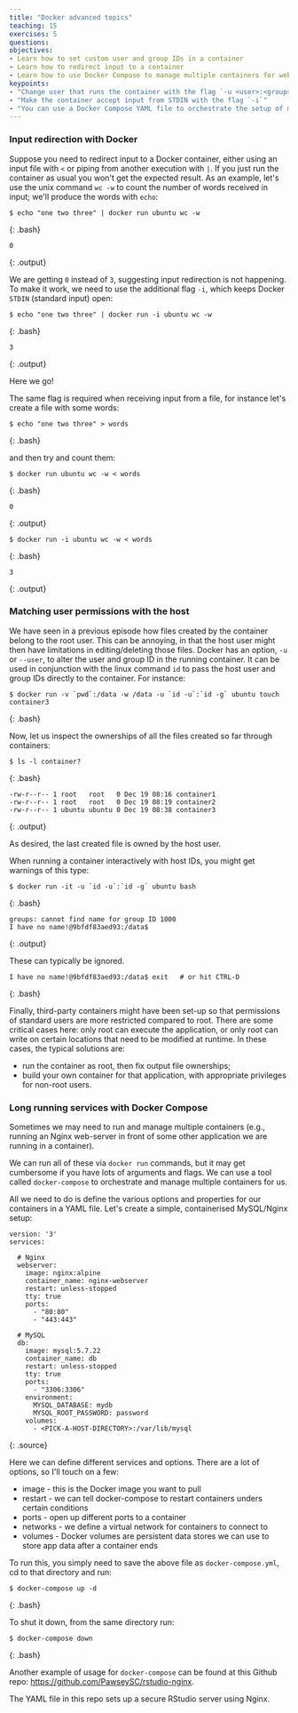 ```yaml
---
title: "Docker advanced topics"
teaching: 15
exercises: 5
questions:
objectives:
- Learn how to set custom user and group IDs in a container
- Learn how to redirect input to a container
- Learn how to use Docker Compose to manage multiple containers for web services
keypoints:
- "Change user that runs the container with the flag `-u <user>:<group>`"
- "Make the container accept input from STDIN with the flag `-i`"
- "You can use a Docker Compose YAML file to orchestrate the setup of multiple containers at once"
---
```


### Input redirection with Docker ###

Suppose you need to redirect input to a Docker container, either using an input file with `<` or piping from another execution with `|`. If you just run the container as usual you won't get the expected result. As an example, let's use the unix command `wc -w` to count the number of words received in input; we'll produce the words with `echo`:

```
$ echo "one two three" | docker run ubuntu wc -w
```
{: .bash}

```
0
```
{: .output}

We are getting `0` instead of `3`, suggesting input redirection is not happening. To make it work, we need to use the additional flag `-i`, which keeps Docker `STDIN` (standard input) open:

```
$ echo "one two three" | docker run -i ubuntu wc -w
```
{: .bash}

```
3
``` 
{: .output}

Here we go!

The same flag is required when receiving input from a file, for instance let's create a file with some words:

```
$ echo "one two three" > words
```
{: .bash}

and then try and count them:

```
$ docker run ubuntu wc -w < words
```
{: .bash}

```
0
```
{: .output}

```
$ docker run -i ubuntu wc -w < words
```
{: .bash}

```
3
```
{: .output}


### Matching user permissions with the host ###

We have seen in a previous episode how files created by the container belong to the root user. This can be annoying, in that the host user might then have limitations in editing/deleting those files. 
Docker has an option, `-u` or `--user`, to alter the user and group ID in the running container. It can be used in conjunction with the linux command `id` to pass the host user and group IDs directly to the container. For instance:

```
$ docker run -v `pwd`:/data -w /data -u `id -u`:`id -g` ubuntu touch container3
```
{: .bash}

Now, let us inspect the ownerships of all the files created so far through containers:

```
$ ls -l container?
```
{: .bash}

```
-rw-r--r-- 1 root   root   0 Dec 19 08:16 container1
-rw-r--r-- 1 root   root   0 Dec 19 08:19 container2
-rw-r--r-- 1 ubuntu ubuntu 0 Dec 19 08:38 container3
```
{: .output}

As desired, the last created file is owned by the host user.

When running a container interactively with host IDs, you might get warnings of this type:

```
$ docker run -it -u `id -u`:`id -g` ubuntu bash
```
{: .bash}

```
groups: cannot find name for group ID 1000
I have no name!@9bfdf83aed93:/data$
```
{: .output}

These can typically be ignored.

```
I have no name!@9bfdf83aed93:/data$ exit   # or hit CTRL-D
```
{: .bash}

Finally, third-party containers might have been set-up so that permissions of standard users are more restricted compared to root. There are some critical cases here: only root can execute the application, or only root can write on certain locations that need to be modified at runtime. In these cases, the typical solutions are:
* run the container as root, then fix output file ownerships;
* build your own container for that application, with appropriate privileges for non-root users.


### Long running services with Docker Compose ###

Sometimes we may need to run and manage multiple containers (e.g., running an Nginx web-server in front of some other application we are running in a container).

We can run all of these via `docker run` commands, but it may get cumbersome if you have lots of arguments and flags.  We can use a tool called `docker-compose` to orchestrate and manage multiple containers for us.

All we need to do is define the various options and properties for our containers in a YAML file.  Let's create a simple, containerised MySQL/Nginx setup:

<!--
```
version: '3'
services:

  # Nginx
  webserver:
    image: nginx:alpine
    container_name: nginx-webserver
    restart: unless-stopped
    tty: true
    ports:
      - "80:80"
      - "443:443"
    networks:
      - appnet

  # MySQL
  db:
    image: mysql:5.7.22
    container_name: db
    restart: unless-stopped
    tty: true
    ports:
      - "3306:3306"
    environment:
      MYSQL_DATABASE: mydb
      MYSQL_ROOT_PASSWORD: password
    volumes:
      - dbdata:/var/lib/mysql
    networks:
      - appnet

  # Docker Volumes
  volumes:
    dbdata:
      driver:local
     
  # Docker Networks
  networks:
    appnet:
      driver: bridge
```
{: .source}
-->

```
version: '3'
services:

  # Nginx
  webserver:
    image: nginx:alpine
    container_name: nginx-webserver
    restart: unless-stopped
    tty: true
    ports:
      - "80:80"
      - "443:443"

  # MySQL
  db:
    image: mysql:5.7.22
    container_name: db
    restart: unless-stopped
    tty: true
    ports:
      - "3306:3306"
    environment:
      MYSQL_DATABASE: mydb
      MYSQL_ROOT_PASSWORD: password
    volumes:
      - <PICK-A-HOST-DIRECTORY>:/var/lib/mysql
```
{: .source}

Here we can define different services and options.  There are a lot of options, so I'll touch on a few:

* image - this is the Docker image you want to pull
* restart - we can tell docker-compose to restart containers unders certain conditions
* ports - open up different ports to a container
* networks - we define a virtual network for containers to connect to
* volumes - Docker volumes are persistent data stores we can use to store app data after a container ends

To run this, you simply need to save the above file as `docker-compose.yml`, cd to that directory and run:

```
$ docker-compose up -d
```
{: .bash}

To shut it down, from the same directory run:

```
$ docker-compose down
```
{: .bash}

Another example of usage for `docker-compose` can be found at this Github repo: <https://github.com/PawseySC/rstudio-nginx>.

The YAML file in this repo sets up a secure RStudio server using Nginx.
